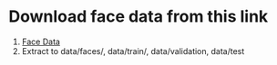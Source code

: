 # Download face data from this link

1. [Face Data](https://drive.google.com/open?id=0BysSXLPvHi7DOHlkMTZNa2R3NlU)
2. Extract to data/faces/, data/train/, data/validation, data/test
